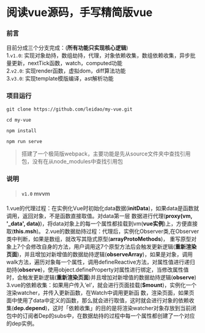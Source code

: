 # 阅读vue源码，手写精简版vue
### 前言
目前分成三个分支完成：(__所有功能只实现核心逻辑__)  
1.`v1.0`: 实现对象劫持，数组劫持，代理，对象依赖收集，数组依赖收集，异步批量更新，nextTick函数，watch，computed功能  
2.`v2.0`: 实现render函数，虚拟dom，diff算法功能    
3.`v3.0`: 实现template模版编译，ast解析功能  
### 项目运行
```
git clone https://github.com/leidao/my-vue.git

cd my-vue

npm install

npm run serve
```
> 搭建了一个极简版webpack，主要功能是先从source文件夹中查找引用包，没有在从node_modules中查找引用包
### 说明
> #### `v1.0` mvvm
1.vue的代理过程：在实例化Vue时初始化data数据(__initData__)，如果data是函数就调用，返回对象，不是函数直接取值。对data第一层
  数据进行代理(__proxy(vm, '_data', data)__)，将data对象上的每一个属性都挂载到vm(__vue实例__)上，方便直接取(__this.msh__)。
2.vue的数据劫持过程：代理后，实例化Observer类,在Observer类中判断，如果是数组，就改写其隐式原型(__arrayProtoMethods__)，
  重写原型对象上7个会修改自身的方法，用户调用这7个原型方法后会触发更新逻辑(__重新渲染页面__)，并且增加对新增值的数据劫持逻辑(__observeArray__)，如果是对象，调用walk方法，遍历对象每一个属性，调用defineReactive方法，对属性值进行递归劫持(__observe__)，使用object.defineProperty对属性进行绑定，当修改属性值时，会触发更新逻辑(__重新渲染页面__)并且增加对新增值的数据劫持逻辑(__observe__)  
3.vue的依赖收集：如果用户传入‘el’，就会进行页面挂载(__$mount__)，实例化一个渲染watcher，并传入更新函数，在Watch中调用更新函
  数，渲染页面，如果页面中使用了data中定义的函数，那么就会进行取值，这时就会进行对象的依赖收集(__dep.depend__)，这时「依赖收集」的目的是将渲染watcher对象存放到当前闭包中的订阅者Dep的subs中，在数据劫持的过程中每一个属性都创建了一个对应的dep实例。




